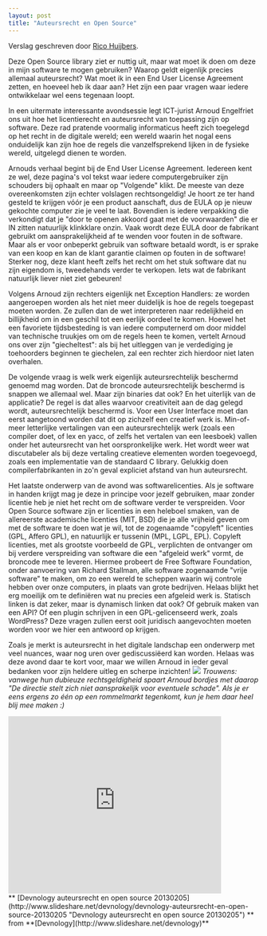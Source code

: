 ```yaml
---
layout: post
title: "Auteursrecht en Open Source"
---
```


Verslag geschreven door [Rico Huijbers](http://rix0r.nl/).

Deze Open Source library ziet er nuttig uit, maar wat moet ik doen om deze in mijn software te mogen gebruiken? Waarop geldt eigenlijk precies allemaal auteursrecht? Wat moet ik in een End User License Agreement zetten, en hoeveel heb ik daar aan? Het zijn een paar vragen waar iedere ontwikkelaar wel eens tegenaan loopt.

In een uitermate interessante avondsessie legt&nbsp;ICT-jurist Arnoud Engelfriet ons uit hoe het licentierecht en auteursrecht van toepassing zijn op software. Deze rad pratende voormalig informaticus heeft zich toegelegd op het recht in de digitale wereld; een wereld waarin het nogal eens onduidelijk kan zijn hoe de regels die vanzelfsprekend lijken in de fysieke wereld, uitgelegd dienen te worden.

Arnouds verhaal begint bij de End User License Agreement. Iedereen kent ze wel, deze pagina's vol tekst waar iedere computergebruiker zijn schouders bij ophaalt en maar op "Volgende" klikt. De meeste van deze overeenkomsten zijn echter volslagen rechtsongeldig! Je hoort ze ter hand gesteld te krijgen v&oacute;&oacute;r je een product aanschaft, dus de EULA op je nieuw gekochte computer zie je veel te laat. Bovendien is iedere verpakking die verkondigt dat je "door te openen akkoord gaat met de voorwaarden" die er IN zitten natuurlijk klinkklare onzin. Vaak wordt deze EULA door de fabrikant gebruikt om aansprakelijkheid af te wenden voor fouten in de software. Maar als er voor onbeperkt gebruik van software betaald wordt, is er sprake van een koop en kan de klant garantie claimen op fouten in de software! Sterker nog, deze klant heeft zelfs het recht om het stuk software dat nu zijn eigendom is, tweedehands verder te verkopen. Iets wat de fabrikant natuurlijk liever niet ziet gebeuren!

Volgens Arnoud zijn rechters eigenlijk net Exception Handlers: ze worden aangeroepen worden als het niet meer duidelijk is hoe de regels toegepast moeten worden. Ze zullen dan de wet interpreteren naar redelijkheid en billijkheid om in een geschil tot een eerlijk oordeel te komen. Hoewel het een favoriete tijdsbesteding is van iedere computernerd om door middel van technische truukjes om om de regels heen te komen, vertelt Arnoud ons over zijn "giecheltest": als bij het uitleggen van je verdediging je toehoorders beginnen te giechelen, zal een rechter zich hierdoor niet laten overhalen.

De volgende vraag is welk werk eigenlijk auteursrechtelijk beschermd genoemd mag worden. Dat de broncode auteursrechtelijk beschermd is snappen we allemaal wel. Maar zijn binaries dat ook? En het uiterlijk van de applicatie? De regel is dat alles waarvoor creativiteit aan de dag gelegd wordt, auteursrechtelijk beschermd is. Voor een User Interface moet dan eerst aangetoond worden dat dit op zichzelf een creatief werk is. Min-of-meer letterlijke vertalingen van een auteursrechtelijk werk (zoals een compiler doet, of lex en yacc, of zelfs het vertalen van een leesboek) vallen onder het auteursrecht van het oorspronkelijke werk. Het wordt weer wat discutabeler als bij deze vertaling creatieve elementen worden toegevoegd, zoals een implementatie van de standaard C library. Gelukkig doen compilerfabrikanten in zo'n geval expliciet afstand van hun auteursrecht.

Het laatste onderwerp van de avond was softwarelicenties. Als je software in handen krijgt mag je deze in principe voor jezelf gebruiken, maar zonder licentie heb je niet het recht om de software verder te verspreiden. Voor Open Source software zijn er licenties in een heleboel smaken, van de allereerste academische licenties (MIT, BSD) die je alle vrijheid geven om met de software te doen wat je wil, tot de zogenaamde "copyleft" licenties (GPL, Affero GPL), en natuurlijk er tussenin (MPL, LGPL, EPL). Copyleft licenties, met als grootste voorbeeld de GPL, verplichten de ontvanger om bij verdere verspreiding van software die een "afgeleid werk" vormt, de broncode mee te leveren. Hiermee probeert de Free Software Foundation, onder aanvoering van Richard Stallman, alle software zogenaamde "vrije software" te maken, om zo een wereld te scheppen waarin wij controle hebben over onze computers, in plaats van grote bedrijven. Helaas blijkt het erg moeilijk om te defini&euml;ren wat nu precies een afgeleid werk is. Statisch linken is dat zeker, maar is dynamisch linken dat ook? Of gebruik maken van een API? Of een plugin schrijven in een GPL-gelicenseerd werk, zoals WordPress? Deze vragen zullen eerst ooit juridisch aangevochten moeten worden voor we hier een antwoord op krijgen.

Zoals je merkt is auteursrecht in het digitale landschap een onderwerp met veel nuances, waar nog uren over gediscussi&euml;erd kan worden. Helaas was deze avond daar te kort voor, maar we willen Arnoud in ieder geval bedanken voor zijn heldere uitleg en scherpe inzichten!
![](images/stories/Events/directie.jpg)
_Trouwens: vanwege hun dubieuze rechtsgeldigheid spaart Arnoud bordjes met daarop "De directie stelt zich niet aansprakelijk voor eventuele schade". Als je er eens ergens zo &eacute;&eacute;n op een rommelmarkt tegenkomt, kun je hem daar heel blij mee maken :)_

<iframe src="http://www.slideshare.net/slideshow/embed_code/16543055" width="427" height="356" frameborder="0" marginwidth="0" marginheight="0" scrolling="no" allowfullscreen="allowfullscreen"> </iframe>

<div>** [Devnology auteursrecht en open source 20130205](http://www.slideshare.net/devnology/devnology-auteursrecht-en-open-source-20130205 "Devnology auteursrecht en open source 20130205") ** from **[Devnology](http://www.slideshare.net/devnology)**</div>
